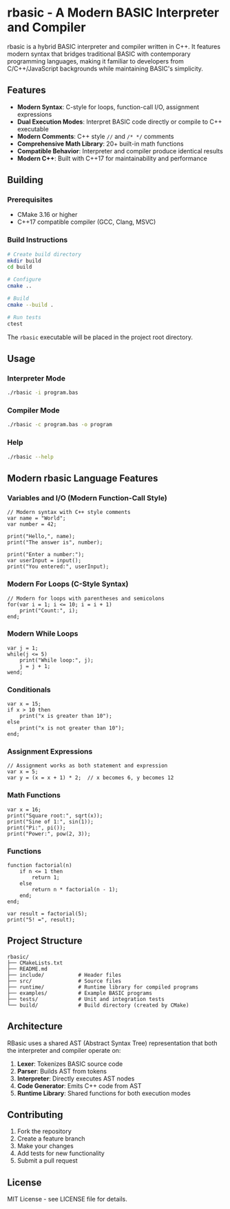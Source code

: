 # rbasic - A Modern BASIC Interpreter and Compiler

rbasic is a hybrid BASIC interpreter and compiler written in C++. It features modern syntax that bridges traditional BASIC with contemporary programming languages, making it familiar to developers from C/C++/JavaScript backgrounds while maintaining BASIC's simplicity.

## Features

- **Modern Syntax**: C-style for loops, function-call I/O, assignment expressions
- **Dual Execution Modes**: Interpret BASIC code directly or compile to C++ executable
- **Modern Comments**: C++ style `//` and `/* */` comments
- **Comprehensive Math Library**: 20+ built-in math functions
- **Compatible Behavior**: Interpreter and compiler produce identical results
- **Modern C++**: Built with C++17 for maintainability and performance

## Building

### Prerequisites
- CMake 3.16 or higher
- C++17 compatible compiler (GCC, Clang, MSVC)

### Build Instructions

```bash
# Create build directory
mkdir build
cd build

# Configure
cmake ..

# Build
cmake --build .

# Run tests
ctest
```

The `rbasic` executable will be placed in the project root directory.

## Usage

### Interpreter Mode
```bash
./rbasic -i program.bas
```

### Compiler Mode
```bash
./rbasic -c program.bas -o program
```

### Help
```bash
./rbasic --help
```

## Modern rbasic Language Features

### Variables and I/O (Modern Function-Call Style)
```basic
// Modern syntax with C++ style comments
var name = "World";
var number = 42;

print("Hello,", name);
print("The answer is", number);

print("Enter a number:");
var userInput = input();
print("You entered:", userInput);
```

### Modern For Loops (C-Style Syntax)
```basic
// Modern for loops with parentheses and semicolons
for(var i = 1; i <= 10; i = i + 1)
    print("Count:", i);
end;
```

### Modern While Loops
```basic
var j = 1;
while(j <= 5)
    print("While loop:", j);
    j = j + 1;
wend;
```

### Conditionals
```basic
var x = 15;
if x > 10 then
    print("x is greater than 10");
else
    print("x is not greater than 10");
end;
```

### Assignment Expressions
```basic
// Assignment works as both statement and expression
var x = 5;
var y = (x = x + 1) * 2;  // x becomes 6, y becomes 12
```

### Math Functions
```basic
var x = 16;
print("Square root:", sqrt(x));
print("Sine of 1:", sin(1));
print("Pi:", pi());
print("Power:", pow(2, 3));
```

### Functions
```basic
function factorial(n)
    if n <= 1 then
        return 1;
    else
        return n * factorial(n - 1);
    end;
end;

var result = factorial(5);
print("5! =", result);
```

## Project Structure

```
rbasic/
├── CMakeLists.txt
├── README.md
├── include/           # Header files
├── src/               # Source files
├── runtime/           # Runtime library for compiled programs
├── examples/          # Example BASIC programs
├── tests/             # Unit and integration tests
└── build/             # Build directory (created by CMake)
```

## Architecture

RBasic uses a shared AST (Abstract Syntax Tree) representation that both the interpreter and compiler operate on:

1. **Lexer**: Tokenizes BASIC source code
2. **Parser**: Builds AST from tokens
3. **Interpreter**: Directly executes AST nodes
4. **Code Generator**: Emits C++ code from AST
5. **Runtime Library**: Shared functions for both execution modes

## Contributing

1. Fork the repository
2. Create a feature branch
3. Make your changes
4. Add tests for new functionality
5. Submit a pull request

## License

MIT License - see LICENSE file for details.